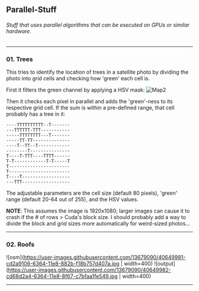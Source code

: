 ## Parallel-Stuff ## 
###### Stuff that uses parallel algorithms that can be executed on GPUs or similar hardware. ###### 
--- 

### 01. Trees ### 

This tries to identify the location of trees in a satellite photo by dividing the photo into grid cells and checking how 'green' each cell is. 

First it filters the green channel by applying a HSV mask: 
![Map2](https://user-images.githubusercontent.com/13679090/39669457-b15140e0-511e-11e8-9e07-f5862c1f5962.jpg) 

Then it checks each pixel in parallel and adds the 'green'-ness to its respective grid cell. If the sum is within a pre-defined range, that cell probably has a tree in it: 
``` 
----TTTTTTTTTT--T-------
---TTTTTT-TTT-----------
-----TTTTTTTT---T-------
-----TT-TT--------------
----T--TT--T------------
--------T---------------
T----T-TTT----TTTT------
T-T------------T-T-----T
T-----------------------
T-----------------------
T----T------------------
---TTT------------------
```

The adjustable parameters are the cell size (default 80 pixels), 'green' range (default 20-64 out of 255), and the HSV values. 

**NOTE**: This assumes the image is 1920x1080; larger images can cause it to crash if the # of rows > Cuda's block size. I should probably add a way to divide the block and grid sizes more automatically for weird-sized photos... 

--- 

### 02. Roofs ### 

![osm](https://user-images.githubusercontent.com/13679090/40649981-cd2a9106-6364-11e8-882b-f18b757d407a.jpg | width=400) 
![output](https://user-images.githubusercontent.com/13679090/40649982-cd68d2a4-6364-11e8-8f67-c7bfaa1fe549.jpg | width=400) 

---
